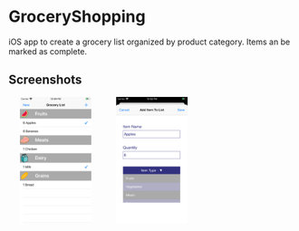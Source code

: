 # GroceryShopping
iOS app to create a grocery list organized by product category. Items an be marked as complete.

## Screenshots
<img src="images/grocery1.png" width="25%" hspace="20"> <img src="images/grocery2.png" width="25%" hspace="20">

